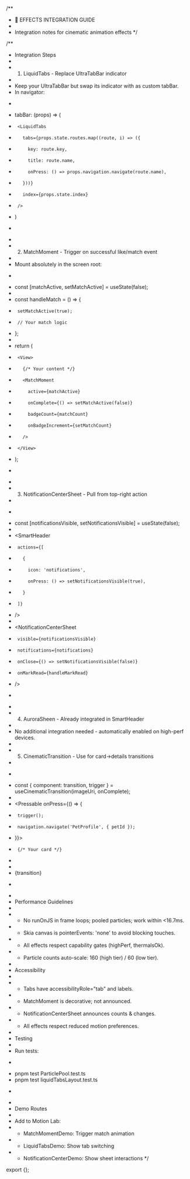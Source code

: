 /**
 * 🎯 EFFECTS INTEGRATION GUIDE
 * 
 * Integration notes for cinematic animation effects
 */

/**
 * Integration Steps
 * 
 * 1) LiquidTabs - Replace UltraTabBar indicator
 * 
 *    Keep your UltraTabBar but swap its indicator with <LiquidTabs /> as custom tabBar.
 *    In navigator: 
 *    ```tsx
 *    tabBar: (props) => (
 *      <LiquidTabs 
 *        tabs={props.state.routes.map((route, i) => ({
 *          key: route.key,
 *          title: route.name,
 *          onPress: () => props.navigation.navigate(route.name),
 *        }))}
 *        index={props.state.index}
 *      />
 *    )
 *    ```
 * 
 * 2) MatchMoment - Trigger on successful like/match event
 * 
 *    Mount absolutely in the screen root:
 *    ```tsx
 *    const [matchActive, setMatchActive] = useState(false);
 *    
 *    const handleMatch = () => {
 *      setMatchActive(true);
 *      // Your match logic
 *    };
 *    
 *    return (
 *      <View>
 *        {/* Your content */}
 *        <MatchMoment 
 *          active={matchActive}
 *          onComplete={() => setMatchActive(false)}
 *          badgeCount={matchCount}
 *          onBadgeIncrement={setMatchCount}
 *        />
 *      </View>
 *    );
 *    ```
 * 
 * 3) NotificationCenterSheet - Pull from top-right action
 * 
 *    ```tsx
 *    const [notificationsVisible, setNotificationsVisible] = useState(false);
 *    
 *    <SmartHeader 
 *      actions={[
 *        {
 *          icon: 'notifications',
 *          onPress: () => setNotificationsVisible(true),
 *        }
 *      ]}
 *    />
 *    
 *    <NotificationCenterSheet
 *      visible={notificationsVisible}
 *      notifications={notifications}
 *      onClose={() => setNotificationsVisible(false)}
 *      onMarkRead={handleMarkRead}
 *    />
 *    ```
 * 
 * 4) AuroraSheen - Already integrated in SmartHeader
 * 
 *    No additional integration needed - automatically enabled on high-perf devices.
 * 
 * 5) CinematicTransition - Use for card→details transitions
 * 
 *    ```tsx
 *    const { component: transition, trigger } = useCinematicTransition(imageUri, onComplete);
 *    
 *    <Pressable onPress={() => {
 *      trigger();
 *      navigation.navigate('PetProfile', { petId });
 *    }}>
 *      {/* Your card */}
 *    </Pressable>
 *    
 *    {transition}
 *    ```
 * 
 * Performance Guidelines
 * 
 * - No runOnJS in frame loops; pooled particles; work within <16.7ms.
 * - Skia canvas is pointerEvents: 'none' to avoid blocking touches.
 * - All effects respect capability gates (highPerf, thermalsOk).
 * - Particle counts auto-scale: 160 (high tier) / 60 (low tier).
 * 
 * Accessibility
 * 
 * - Tabs have accessibilityRole="tab" and labels.
 * - MatchMoment is decorative; not announced.
 * - NotificationCenterSheet announces counts & changes.
 * - All effects respect reduced motion preferences.
 * 
 * Testing
 * 
 * Run tests:
 * ```bash
 * pnpm test ParticlePool.test.ts
 * pnpm test liquidTabsLayout.test.ts
 * ```
 * 
 * Demo Routes
 * 
 * Add to Motion Lab:
 * - MatchMomentDemo: Trigger match animation
 * - LiquidTabsDemo: Show tab switching
 * - NotificationCenterDemo: Show sheet interactions
 */

export {};

